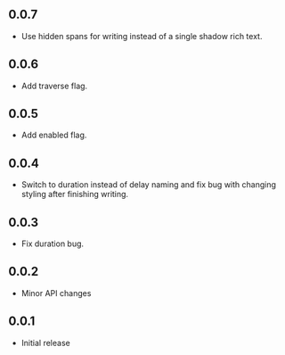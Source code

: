 ## 0.0.7

* Use hidden spans for writing instead of a single shadow rich text.

## 0.0.6

* Add traverse flag.

## 0.0.5

* Add enabled flag.

## 0.0.4

* Switch to duration instead of delay naming and fix bug with changing styling after finishing writing.

## 0.0.3

* Fix duration bug.

## 0.0.2

* Minor API changes

## 0.0.1

* Initial release
